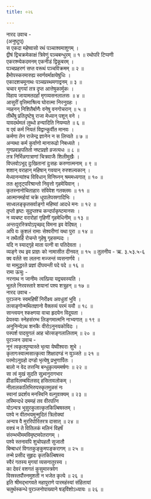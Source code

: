 ```yaml
---
title: ०२६

---
```

नारद उवाच -  
(अनुष्टुप्)  
स एकदा महेष्वासो रथं पञ्चाश्वमाशुगम् ।  
द्वीषं द्विचक्रमेकाक्षं त्रिवेणुं पञ्चबन्धुरम् ॥ १ ॥ रथोपरि टिप्पणी  
एकरश्म्येकदमनम् एकनीडं द्विकूबरम् ।  
पञ्चप्रहरणं सप्त वरूथं पञ्चविक्रमम् ॥ २ ॥  
हैमोपस्करमारुह्य स्वर्णवर्माक्षयेषुधिः ।  
एकादशचमूनाथः पञ्चप्रस्थमगाद्वनम् ॥ ३ ॥  
चचार मृगयां तत्र दृप्त आत्तेषुकार्मुकः ।  
विहाय जायामतदर्हां मृगव्यसनलालसः ॥ ४ ॥  
आसुरीं वृत्तिमाश्रित्य घोरात्मा निरनुग्रहः ।  
न्यहनन् निशितैर्बाणैः वनेषु वनगोचरान् ॥ ५ ॥  
तीर्थेषु प्रतिदृष्टेषु राजा मेध्यान् पशून् वने ।  
यावदर्थमलं लुब्धो हन्यादिति नियम्यते ॥ ६ ॥  
य एवं कर्म नियतं विद्वान्कुर्वीत मानवः ।  
कर्मणा तेन राजेन्द्र ज्ञानेन न स लिप्यते ॥ ७ ॥  
अन्यथा कर्म कुर्वाणो मानारूढो निबध्यते ।  
गुणप्रवाहपतितो नष्टप्रज्ञो व्रजत्यधः ॥ ८ ॥  
तत्र निर्भिन्नगात्राणां चित्रवाजैः शिलीमुखैः ।  
विप्लवोऽभूद् दुःखितानां दुःसहः करुणात्मनाम् ॥ ९ ॥  
शशान् वराहान् महिषान् गवयान् रुरुशल्यकान् ।  
मेध्यानन्यांश्च विविधान् विनिघ्नन् श्रममध्यगात् ॥ १० ॥  
ततः क्षुत्तृट्परिश्रान्तो निवृत्तो गृहमेयिवान् ।  
कृतस्नानोचिताहारः संविवेश गतक्लमः ॥ ११ ॥  
आत्मानमर्हयां चक्रे धूपालेपस्रगादिभिः ।  
साध्वलङ्‌कृतसर्वाङ्‌गो महिष्यां आदधे मनः ॥ १२ ॥  
तृप्तो हृष्टः सुदृप्तश्च कन्दर्पाकृष्टमानसः ।  
न व्यचष्ट वरारोहां गृहिणीं गृहमेधिनीम् ॥ १३ ॥  
अन्तःपुरस्त्रियोऽपृच्छद् विमना इव वेदिषत् ।  
अपि वः कुशलं रामाः सेश्वरीणां यथा पुरा ॥ १४ ॥  
न तथैतर्हि रोचन्ते गृहेषु गृहसम्पदः ।  
यदि न स्याद्गृहे माता पत्नी वा पतिदेवता ।  
व्यङ्‌गे रथ इव प्राज्ञः को नामासीत दीनवत् ॥ १५ ॥ तुलनीय - ऋ. ३.५३.५-६  
क्व वर्तते सा ललना मज्जन्तं व्यसनार्णवे ।  
या मामुद्धरते प्रज्ञां दीपयन्ती पदे पदे ॥ १६ ॥  
रामा ऊचुः -  
नरनाथ न जानीमः त्वत्प्रिया यद्व्यवस्यति ।  
भूतले निरवस्तारे शयानां पश्य शत्रुहन् ॥ १७ ॥  
नारद उवाच -  
पुरञ्जनः स्वमहिषीं निरीक्ष्य अवधुतां भुवि ।  
तत्सङ्‌गोन्मथितज्ञानो वैक्लव्यं परमं ययौ ॥ १८ ॥  
सान्त्वयन् श्कक्ष्णया वाचा हृदयेन विदूयता ।  
प्रेयस्याः स्नेहसंरम्भ लिङ्‌गमात्मनि नाभ्यगात् ॥ १९ ॥  
अनुनिन्येऽथ शनकैः वीरोऽनुनयकोविदः ।  
पस्पर्श पादयुगलं आह चोत्सङ्‌गलालिताम् ॥ २० ॥  
पुरञ्जन उवाच -  
नूनं त्वकृतपुण्यास्ते भृत्या येष्वीश्वराः शुभे ।  
कृतागःस्वात्मसात्कृत्वा शिक्षादण्डं न युञ्जते ॥ २१ ॥  
परमोऽनुग्रहो दण्डो भृत्येषु प्रभुणार्पितः ।  
बालो न वेद तत्तन्वि बन्धुकृत्यममर्षणः ॥ २२ ॥  
सा त्वं मुखं सुदति सुभ्र्वनुरागभार  
व्रीडाविलम्बविलसद् हसितावलोकम् ।  
नीलालकालिभिरुपस्कृतमुन्नसं नः  
स्वानां प्रदर्शय मनस्विनि वल्गुवाक्यम् ॥ २३ ॥  
तस्मिन्दधे दममहं तव वीरपत्नि  
योऽन्यत्र भूसुरकुलात्कृतकिल्बिषस्तम् ।  
पश्ये न वीतभयमुन्मुदितं त्रिलोक्यां  
अन्यत्र वै मुररिपोरितरत्र दासात् ॥ २४ ॥  
वक्त्रं न ते वितिलकं मलिनं विहर्षं  
संरम्भभीममविमृष्टमपेतरागम् ।  
पश्ये स्तनावपि शुचोपहतौ सुजातौ  
बिम्बाधरं विगतकुङ्‌कुमपङ्‌करागम् ॥ २५ ॥  
तन्मे प्रसीद सुहृदः कृतकिल्बिषस्य  
स्वैरं गतस्य मृगयां व्यसनातुरस्य ।  
का देवरं वशगतं कुसुमास्त्रवेग  
विस्रस्तपौंस्नमुशती न भजेत कृत्ये ॥ २६ ॥  
इति श्रीमद्‌भागवते महापुराणे पारमहंस्यां संहितायां  
चतुर्थस्कन्धे पुरञ्जनोपाख्याने षड्‌विंशोऽध्यायः ॥ २६ ॥